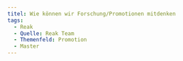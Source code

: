 ```yaml
---
titel: Wie können wir Forschung/Promotionen mitdenken
tags:
  - Reak
  - Quelle: Reak Team
  - Themenfeld: Promotion
  - Master
---
```

